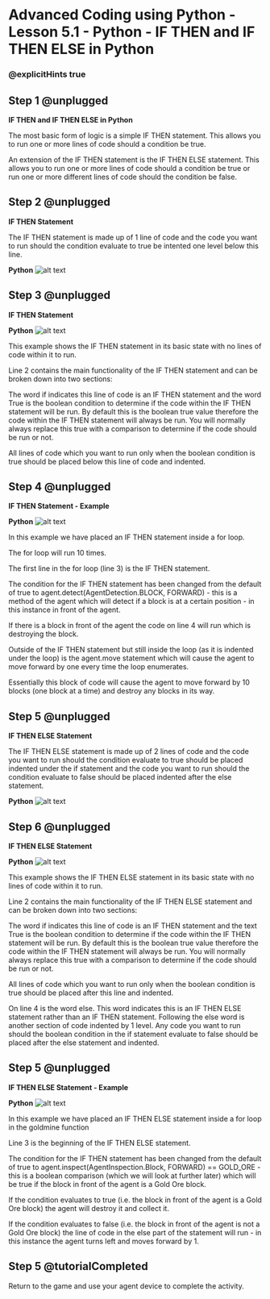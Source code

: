 # Advanced Coding using Python - Lesson 5.1 - Python - IF THEN and IF THEN ELSE in Python

### @explicitHints true


## Step 1 @unplugged
**IF THEN and IF THEN ELSE in Python**

The most basic form of logic is a simple IF THEN statement. This allows you to run one or more lines of code should a condition be true.

An extension of the IF THEN statement is the IF THEN ELSE statement. This allows you to run one or more lines of code should a condition be true or run one or more different lines of code should the condition be false.

## Step 2 @unplugged
**IF THEN Statement**

The IF THEN statement is made up of 1 line of code and the code you want to run should the condition evaluate to true be intented one level below this line.

**Python**
![alt text](https://advancedpyv3.codingcredentials.com/Lesson5/5.1/images/1.jpg?raw=true "Python")

## Step 3 @unplugged
**IF THEN Statement**

**Python**
![alt text](https://advancedpyv3.codingcredentials.com/Lesson5/5.1/images/2.jpg?raw=true "Python")

This example shows the IF THEN statement in its basic state with no lines of code within it to run.

Line 2 contains the main functionality of the IF THEN statement and can be broken down into two sections:

The word if indicates this line of code is an IF THEN statement and the word True is the boolean condition to determine if the code within the IF THEN statement will be run. By default this is the boolean true value therefore the code within the IF THEN statement will always be run. You will normally always replace this true with a comparison to determine if the code should be run or not.

All lines of code which you want to run only when the boolean condition is true should be placed below this line of code and indented.

## Step 4 @unplugged
**IF THEN Statement - Example**

**Python**
![alt text](https://advancedpyv3.codingcredentials.com/Lesson5/5.1/images/3.jpg?raw=true "Python")

In this example we have placed an IF THEN statement inside a for loop.

The for loop will run 10 times.

The first line in the for loop (line 3) is the IF THEN statement.

The condition for the IF THEN statement has been changed from the default of true to agent.detect(AgentDetection.BLOCK, FORWARD) - this is a method of the agent which will detect if a block is at a certain position - in this instance in front of the agent.

If there is a block in front of the agent the code on line 4 will run which is destroying the block.

Outside of the IF THEN statement but still inside the loop (as it is indented under the loop) is the agent.move statement which will cause the agent to move forward by one every time the loop enumerates.

Essentially this block of code will cause the agent to move forward by 10 blocks (one block at a time) and destroy any blocks in its way.

## Step 5 @unplugged
**IF THEN ELSE Statement**

The IF THEN ELSE statement is made up of 2 lines of code and the code you want to run should the condition evaluate to true should be placed indented under the if statement and the code you want to run should the condition evaluate to false should be placed indented after the else statement.

**Python**
![alt text](https://advancedpyv3.codingcredentials.com/Lesson5/5.1/images/4.jpg?raw=true "Python")

## Step 6 @unplugged
**IF THEN ELSE Statement**

**Python**
![alt text](https://advancedpyv3.codingcredentials.com/Lesson5/5.1/images/5.jpg?raw=true "Python")

This example shows the IF THEN ELSE statement in its basic state with no lines of code within it to run.

Line 2 contains the main functionality of the IF THEN ELSE statement and can be broken down into two sections:

The word if indicates this line of code is an IF THEN statement and the text True is the boolean condition to determine if the code within the IF THEN statement will be run. By default this is the boolean true value therefore the code within the IF THEN statement will always be run. You will normally always replace this true with a comparison to determine if the code should be run or not.

All lines of code which you want to run only when the boolean condition is true should be placed after this line and indented. 

On line 4 is the word else. This word indicates this is an IF THEN ELSE statement rather than an IF THEN statement. Following the else word is another section of code indented by 1 level. Any code you want to run should the boolean condition in the if statement evaluate to false should be placed after the else statement and indented.

## Step 5 @unplugged
**IF THEN ELSE Statement - Example**

**Python**
![alt text](https://advancedpyv3.codingcredentials.com/Lesson5/5.1/images/6.jpg?raw=true "Python")

In this example we have placed an IF THEN ELSE statement inside a for loop in the goldmine function

Line 3 is the beginning of the IF THEN ELSE statement.

The condition for the IF THEN statement has been changed from the default of true to agent.inspect(AgentInspection.Block, FORWARD) == GOLD_ORE - this is a boolean comparison (which we will look at further later)
which will be true if the block in front of the agent is a Gold Ore block.

If the condition evaluates to true (i.e. the block in front of the agent is a Gold Ore block) the agent will destroy it and collect it.

If the condition evaluates to false (i.e. the block in front of the agent is not a Gold Ore block) the line of code in the else part of the statement will run - in this instance the agent turns left and moves forward by 1.

## Step 5 @tutorialCompleted
Return to the game and use your agent device to complete the activity. 